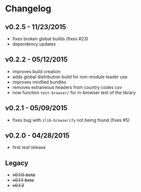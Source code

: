 # Changelog

## v0.2.5 - 11/23/2015
- fixes broken global builds (fixes #23)
- dependency updates

## v0.2.2 - 05/12/2015
- improves build creation
- adds global distribution build for non-module loader use
- improves minified bundles
- removes extraneous headers from country codes csv
- now function `test-browser/` for in-browser test of the library

## v0.2.1 - 05/09/2015
- fixes bug with `zlib-browserify` not being found (fixes #5)

## v0.2.0 - 04/28/2015
- first _real_ release

## Legacy
- ~~v0.1.0-beta~~
- ~~v0.1.1-beta~~
- ~~v0.1.2~~
